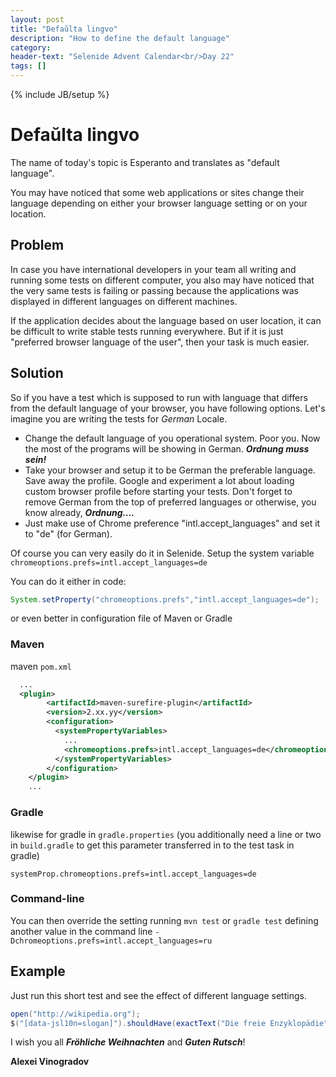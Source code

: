 ```yaml
---
layout: post
title: "Defaŭlta lingvo"
description: "How to define the default language"
category:
header-text: "Selenide Advent Calendar<br/>Day 22"
tags: []
---
```

{% include JB/setup %}

# Defaŭlta lingvo

The name of today's topic is Esperanto and translates as "default language".

You may have noticed that some web applications or sites change their language depending on either your browser language setting or on your location.

## Problem
In case you have international developers in your team all writing and running some tests on different computer, you also may have noticed that the very same tests is failing or passing because the applications was displayed in different languages on different machines.

If the application decides about the language based on user location, it can be difficult to write stable tests running everywhere. But if it is just "preferred browser language of the user", then your task is much easier.

## Solution

So if you have a test which is supposed to run with language that differs from the default language of your browser, you have following options. Let's imagine you are writing the tests for _German_ Locale.

- Change the default language of you operational system. Poor you. Now the most of the programs will be showing in German. _**Ordnung muss sein!**_
- Take your browser and setup it to be German the preferable language. Save away the profile. Google and experiment a lot about loading custom browser profile before starting your tests. Don't forget to remove German from the top of preferred languages or otherwise, you know already, _**Ordnung....**_
- Just make use of Chrome preference "intl.accept_languages" and set it to "de" (for German).

Of course you can very easily do it in Selenide.
Setup the system variable `chromeoptions.prefs=intl.accept_languages=de`

You can do it either in code:
```java
System.setProperty("chromeoptions.prefs","intl.accept_languages=de");
```
or even better in configuration file of Maven or Gradle

### Maven 

maven `pom.xml`
```xml
  ...
  <plugin>
        <artifactId>maven-surefire-plugin</artifactId>
        <version>2.xx.yy</version>
        <configuration>
          <systemPropertyVariables>
            ...
            <chromeoptions.prefs>intl.accept_languages=de</chromeoptions.prefs>
          </systemPropertyVariables>
        </configuration>
    </plugin>
    ...
```

### Gradle

likewise for gradle in `gradle.properties` (you additionally need a line or two in `build.gradle` to get this parameter transferred in to the test task in gradle)
```properties
systemProp.chromeoptions.prefs=intl.accept_languages=de
```

### Command-line

You can then override the setting running `mvn test` or `gradle test` defining another value in the command line `-Dchromeoptions.prefs=intl.accept_languages=ru`


## Example

Just run this short test and see the effect of different language settings.

```java
open("http://wikipedia.org");
$("[data-jsl10n=slogan]").shouldHave(exactText("Die freie Enzyklopädie"));
```

I wish you all _**Fröhliche Weihnachten**_ and _**Guten Rutsch**_! 

**Alexei Vinogradov**
